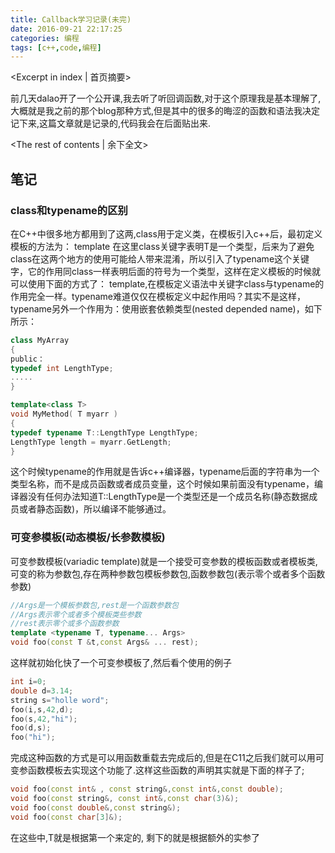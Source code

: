 ```yaml
---
title: Callback学习记录(未完)
date: 2016-09-21 22:17:25
categories: 编程
tags: [c++,code,编程]
---
```


<Excerpt in index | 首页摘要> 

前几天dalao开了一个公开课,我去听了听回调函数,对于这个原理我是基本理解了,大概就是我之前的那个blog那种方式,但是其中的很多的晦涩的函数和语法我决定记下来,这篇文章就是记录的,代码我会在后面贴出来.

<!-- more -->

<The rest of contents | 余下全文>

## 笔记

### class和typename的区别

在C++中很多地方都用到了这两,class用于定义类，在模板引入c++后，最初定义模板的方法为： template<class T> 在这里class关键字表明T是一个类型，后来为了避免class在这两个地方的使用可能给人带来混淆，所以引入了typename这个关键字，它的作用同class一样表明后面的符号为一个类型，这样在定义模板的时候就可以使用下面的方式了： template<typenameT>,在模板定义语法中关键字class与typename的作用完全一样。typename难道仅仅在模板定义中起作用吗？其实不是这样，typename另外一个作用为：使用嵌套依赖类型(nested depended name)，如下所示：

```c++
class MyArray 
{ 
public：
typedef int LengthType;
.....
}

template<class T>
void MyMethod( T myarr ) 
{ 
typedef typename T::LengthType LengthType; 
LengthType length = myarr.GetLength; 
}
```

这个时候typename的作用就是告诉c++编译器，typename后面的字符串为一个类型名称，而不是成员函数或者成员变量，这个时候如果前面没有typename，编译器没有任何办法知道T::LengthType是一个类型还是一个成员名称(静态数据成员或者静态函数)，所以编译不能够通过。

### 可变参模板(动态模板/长参数模板)

可变参数模板(variadic template)就是一个接受可变参数的模板函数或者模板类,可变的称为参数包,存在两种参数包模板参数包,函数参数包(表示零个或者多个函数参数)

```c++
//Args是一个模板参数包,rest是一个函数参数包
//Args表示零个或者多个模板类些参数
//rest表示零个或多个函数参数
template <typename T, typename... Args>
void foo(const T &t,const Args& ... rest);
```

这样就初始化快了一个可变参模板了,然后看个使用的例子

```c++
int i=0;
double d=3.14;
string s="holle word";
foo(i,s,42,d);
foo(s,42,"hi");
foo(d,s);
foo("hi");
```

完成这种函数的方式是可以用函数重载去完成后的,但是在C11之后我们就可以用可变参函数模板去实现这个功能了.这样这些函数的声明其实就是下面的样子了;

```c++
void foo(const int& , const string&,const int&,const double);
void foo(const string&, const int&,const char(3)&);
void foo(const double&,const string&);
void foo(const char[3]&);
```

在这些中,T就是根据第一个来定的,	剩下的就是根据额外的实参了